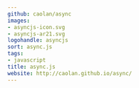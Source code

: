 ```yaml
---
github: caolan/async
images:
- asyncjs-icon.svg
- asyncjs-ar21.svg
logohandle: asyncjs
sort: async.js
tags:
- javascript
title: async.js
website: http://caolan.github.io/async/
---
```

